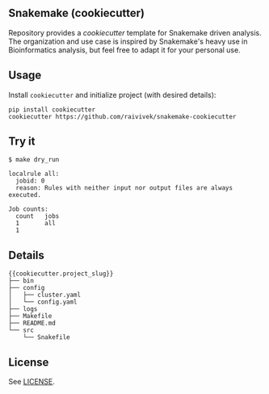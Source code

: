 ## Snakemake (cookiecutter)

Repository provides a _cookiecutter_ template for Snakemake driven analysis.
The organization and use case is inspired by Snakemake's heavy use in
Bioinformatics analysis, but feel free to adapt it for your personal use.

## Usage

Install `cookiecutter` and initialize project (with desired details):

```
pip install cookiecutter
cookiecutter https://github.com/raivivek/snakemake-cookiecutter
```

## Try it

```
$ make dry_run

localrule all:
  jobid: 0
  reason: Rules with neither input nor output files are always executed.

Job counts:
  count   jobs
  1       all
  1
```

## Details

```
{{cookiecutter.project_slug}}
├── bin
├── config
│   ├── cluster.yaml
│   └── config.yaml
├── logs
├── Makefile
├── README.md
└── src
    └── Snakefile
```

## License

See [LICENSE](./LICENSE).
